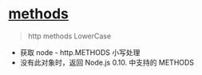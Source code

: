 
# [methods](https://github.com/jshttp/methods/blob/master/index.js)
> http methods LowerCase

- 获取 node - http.METHODS 小写处理
- 没有此对象时，返回 Node.js 0.10. 中支持的 METHODS
